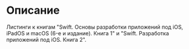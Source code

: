 # Описание
Листинги к книгам "Swift. Основы разработки приложений под iOS, iPadOS и macOS (6-е и издание). Книга 1" и "Swift. Разработка приложений под iOS. Книга 2".
